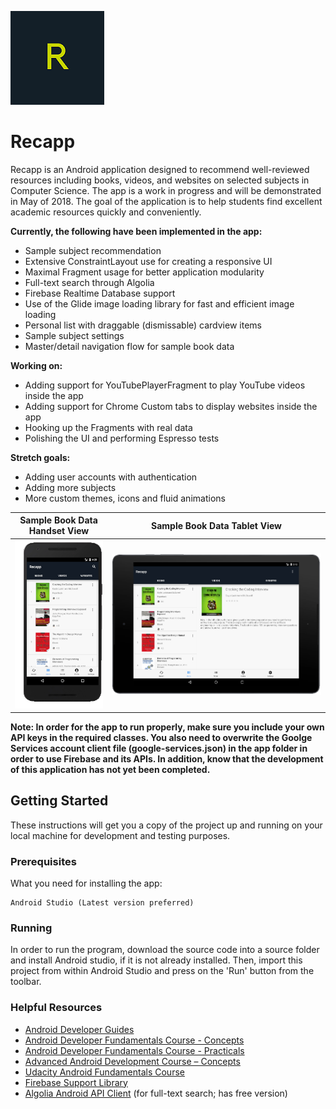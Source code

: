 ![alt text](https://github.com/mussieh/Recapp/blob/master/recapp_temporary_logo.png "Recapp Logo")
# Recapp
Recapp is an Android application designed to recommend well-reviewed resources including books, videos, and websites on selected subjects in Computer Science. The app is a work in progress and will be demonstrated in May of 2018. 
The goal of the application is to help students find excellent academic resources quickly and conveniently.

**Currently, the following have been implemented in the app:**

* Sample subject recommendation
* Extensive ConstraintLayout use for creating a responsive UI
* Maximal Fragment usage for better application modularity
* Full-text search through Algolia
* Firebase Realtime Database support
* Use of the Glide image loading library for fast and efficient image loading
* Personal list with draggable (dismissable) cardview items
* Sample subject settings
* Master/detail navigation flow for sample book data

**Working on:**

* Adding support for YouTubePlayerFragment to play YouTube videos inside the app
* Adding support for Chrome Custom tabs to display websites inside the app
* Hooking up the Fragments with real data
* Polishing the UI and performing Espresso tests

**Stretch goals:**

* Adding user accounts with authentication
* Adding more subjects
* More custom themes, icons and fluid animations

Sample Book Data Handset View   |  Sample Book Data Tablet View
:------------------------------:|:-------------------------:
![](https://github.com/mussieh/Recapp/blob/master/droid_handset.png)       |  ![](https://github.com/mussieh/Recapp/blob/master/droid_tablet.png)

**Note: In order for the app to run properly, make sure you include your own API keys in the required classes. You also need to overwrite the Goolge Services account client file (google-services.json) in the app folder in order to use Firebase and its APIs. In addition, know that the development of this application has not yet been completed.**

## Getting Started

These instructions will get you a copy of the project up and running on your local machine for development and testing purposes.

### Prerequisites

What you need for installing the app:

```
Android Studio (Latest version preferred)

```

### Running

In order to run the program, download the source code into a source folder and install Android studio,
if it is not already installed. Then, import this project from within Android Studio and press on the 'Run' button from
the toolbar.

### Helpful Resources

* [Android Developer Guides](https://developer.android.com/guide/index.html)
* [Android Developer Fundamentals Course - Concepts](https://legacy.gitbook.com/book/google-developer-training/android-developer-fundamentals-course-concepts/details)
* [Android Developer Fundamentals Course - Practicals](https://legacy.gitbook.com/book/google-developer-training/android-developer-fundamentals-course-practicals/details)
* [Advanced Android Development Course – Concepts](https://legacy.gitbook.com/book/google-developer-training/android-developer-advanced-course-concepts/details)
* [Udacity Android Fundamentals Course](https://www.udacity.com/course/new-android-fundamentals--ud851)
* [Firebase Support Library](https://firebase.google.com/docs/android/setup)
* [Algolia Android API Client](https://www.algolia.com/doc/api-client/android/getting-started) (for full-text search; has free version)


